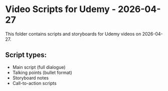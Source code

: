 # Video Scripts for Udemy - 2026-04-27

This folder contains scripts and storyboards for Udemy videos on 2026-04-27.

## Script types:
- Main script (full dialogue)
- Talking points (bullet format)
- Storyboard notes
- Call-to-action scripts
